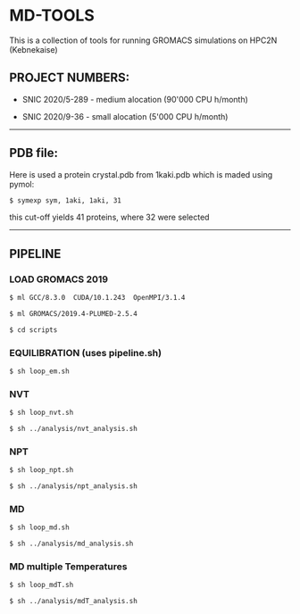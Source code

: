 # MD-TOOLS

This is a collection of tools for running GROMACS simulations on HPC2N (Kebnekaise)

## PROJECT NUMBERS:

* SNIC 2020/5-289 - medium alocation (90'000 CPU h/month)

* SNIC 2020/9-36  - small alocation  (5'000  CPU h/month)

-----
## PDB file:

Here is used a protein crystal.pdb from 1kaki.pdb which is maded using pymol:

```bash 
$ symexp sym, 1aki, 1aki, 31
```

this cut-off yields 41 proteins, where 32 were selected 

------------
## PIPELINE

### LOAD GROMACS 2019

```bash 
$ ml GCC/8.3.0  CUDA/10.1.243  OpenMPI/3.1.4

$ ml GROMACS/2019.4-PLUMED-2.5.4

$ cd scripts
```

### EQUILIBRATION (uses pipeline.sh)
```bash 
$ sh loop_em.sh
```

### NVT
```bash 
$ sh loop_nvt.sh

$ sh ../analysis/nvt_analysis.sh
```

### NPT
```bash 
$ sh loop_npt.sh

$ sh ../analysis/npt_analysis.sh
```
### MD
```bash 
$ sh loop_md.sh

$ sh ../analysis/md_analysis.sh
```

### MD multiple Temperatures
```bash 
$ sh loop_mdT.sh

$ sh ../analysis/mdT_analysis.sh
```
